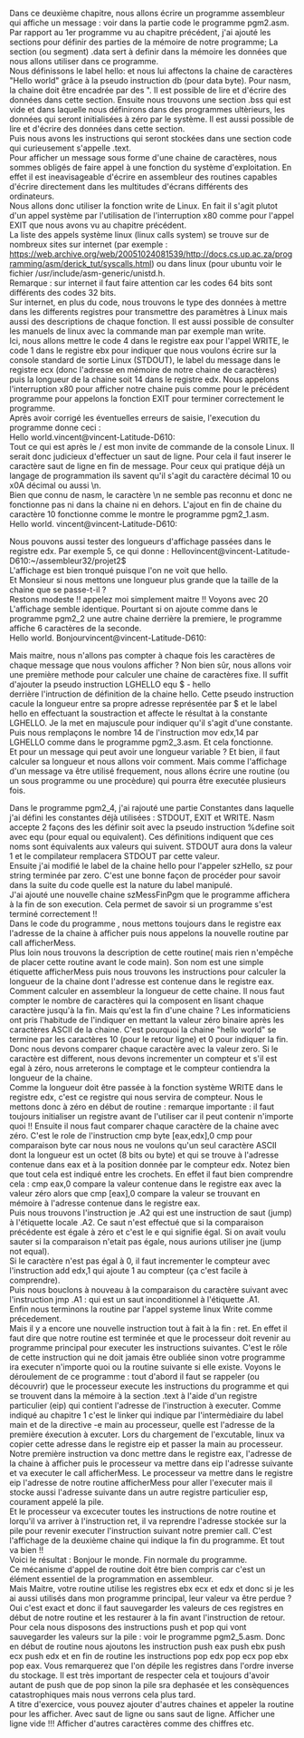 Dans ce deuxième chapitre, nous allons écrire un programme assembleur qui affiche un message : voir dans la partie code le programme pgm2.asm. <br>
Par rapport au 1er programme vu au chapitre précédent, j'ai ajouté les sections pour définir des parties de la mémoire de notre programme; La section (ou segment) .data sert à definir dans la mémoire les données que nous allons utiliser dans ce programme. <br>
Nous définissons le label hello: et nous lui affectons la chaine de caractères "Hello world" grâce à la pseudo instruction db (pour data byte). Pour nasm, la chaine doit être encadrée par des ". Il est possible de lire et d'écrire des données dans cette section.
Ensuite nous trouvons une section .bss qui est vide et dans laquelle nous définirons dans des programmes ultèrieurs, les données qui seront initialisées à zéro par le système. Il est aussi possible de lire et d'écrire des données dans cette section.<br>
Puis nous avons les instructions qui seront stockées dans une section code qui curieusement s'appelle .text. <br>
Pour afficher un message sous forme d'une chaine de caractères, nous sommes obligés de faire appel à une fonction du système d'exploitation. En effet il est ineavisageable d'écrire en assembleur des routines capables d'écrire directement dans les multitudes d'écrans différents des ordinateurs. <br>
Nous allons donc utiliser la fonction write de Linux. En fait il s'agit plutot d'un appel système par l'utilisation de l'interruption x80 comme pour l'appel EXIT que nous avons vu au chapitre précédent. <br>
La liste des appels système linux (linux calls system) se trouve sur de nombreux sites sur internet (par exemple : https://web.archive.org/web/20051024081539/http://docs.cs.up.ac.za/programming/asm/derick_tut/syscalls.html) ou dans linux (pour ubuntu voir le fichier /usr/include/asm-generic/unistd.h.<br>
Remarque : sur internet il faut faire attention car les codes 64 bits sont différents des codes 32 bits. <br>
Sur internet, en plus du code, nous trouvons le type des données à mettre dans les differents registres pour transmettre des paramètres à Linux mais aussi des descriptions de chaque fonction. Il est aussi possible de consulter les manuels de linux avec la commande man par exemple man write.<br>
Ici, nous allons mettre le code 4 dans le registre eax pour l'appel WRITE, le code 1 dans le registre ebx pour indiquer que nous voulons écrire sur la console standard de sortie Linux (STDOUT), le label du message dans le registre ecx (donc l'adresse en mémoire de notre chaine de caractères) puis la longueur de la chaine soit 14 dans le registre edx. Nous appelons l'interruption x80 pour afficher notre chaine puis comme pour le précédent programme pour appelons la fonction EXIT pour terminer correctement le programme.<br>
Après avoir corrigé les éventuelles erreurs de saisie, l'execution du programme donne ceci : <br>
Hello world.vincent@vincent-Latitude-D610: <br>
Tout ce qui est après le / est mon invite de commande de la console Linux. Il serait donc judicieux d'effectuer un saut de ligne. Pour cela il faut inserer le caractère saut de ligne en fin de message. Pour ceux qui pratique déjà un langage de programmation ils savent qu'il s'agit du caractère décimal 10 ou x0A décimal ou aussi \n.<br>
Bien que connu de nasm, le caractère \n ne semble pas reconnu et donc ne fonctionne pas ni dans la chaine ni en dehors.
L'ajout en fin de chaine du caractère 10 fonctionne comme le montre le programme pgm2_1.asm. <br>
Hello world.
vincent@vincent-Latitude-D610: <br>

Nous pouvons aussi tester des longueurs d'affichage passées dans le registre edx. Par exemple 5, ce qui donne :
Hellovincent@vincent-Latitude-D610:~/assembleur32/projet2$ <br>
L'affichage est bien tronqué puisque l'on ne voit que hello.<br>
Et Monsieur si nous mettons une longueur plus grande que la taille de la chaine que se passe-t-il ? <br>
Restons modeste !! appelez moi simplement maitre !!   Voyons avec 20
L'affichage semble identique. Pourtant si on ajoute comme dans le programme pgm2_2 une autre chaine derrière la premiere, le programme affiche 6 caractères de la seconde. <br>
Hello world.
Bonjourvincent@vincent-Latitude-D610: <br>

Mais maitre, nous n'allons pas compter à chaque fois les caractères de chaque message que nous voulons afficher ? Non bien sûr, nous allons voir une première methode pour calculer une chaine de caractères fixe. Il suffit d'ajouter la pseudo instruction 
LGHELLO    equ $ - hello <br>
derrière l'intruction de définition de la chaine hello. Cette pseudo instruction cacule la longueur entre sa propre adresse représentée par $ et le label hello en effectuant la soustraction et affecte le résultat à la constante LGHELLO. Je la met en majuscule pour indiquer qu'il s'agit d'une constante.<br>
Puis nous remplaçons le nombre 14 de l'instruction mov edx,14 par LGHELLO comme dans le programme pgm2_3.asm.
Et cela fonctionne.<br>
Et pour un message qui peut avoir une longueur variable ? Et bien, il faut calculer sa longueur et nous allons voir comment. Mais comme l'affichage d'un message va être utilisé frequement, nous allons écrire une routine (ou un sous programme ou une procèdure) qui pourra être executée plusieurs fois.

Dans le programme pgm2_4, j'ai rajouté une partie Constantes dans laquelle j'ai défini les constantes déjà utilisées : STDOUT, EXIT et WRITE. Nasm accepte 2 façons des les définir soit avec la pseudo instruction %define soit avec equ (pour equal ou equivalent). Ces définitions indiquent que ces noms sont équivalents aux valeurs qui suivent. STDOUT aura dons la valeur 1 et le compilateur remplacera STDOUT par cette valeur.<br>
Ensuite j'ai modifié le label de la chaine hello pour l'appeler szHello, sz pour string terminée par zero. C'est une bonne façon de procéder pour savoir dans la suite du code quelle est la nature du label manipulé.<br>
J'ai ajouté une nouvelle chaine szMessFinPgm que le programme affichera à la fin de son execution. Cela permet de savoir si un programme s'est terminé correctement !!<br>
Dans le code du programme , nous mettons toujours dans le registre eax l'adresse de la chaine à afficher puis nous appelons la nouvelle routine par call afficherMess. <br>
Plus loin nous trouvons la description de cette routine( mais rien n'empêche de placer cette routine avant le code main). Son nom est une simple étiquette afficherMess puis nous trouvons les instructions pour calculer la longueur de la chaine dont l'adresse est contenue dans le registre eax. <br>
Comment calculer en assembleur la longueur de cette chaine. Il nous faut compter le nombre de caractères qui la composent en lisant chaque caractère jusqu'à la fin. Mais qu'est la fin d'une chaine ? Les informaticiens ont pris l'habitude de l'indiquer en mettant la valeur zéro binaire après les caractères ASCII de la chaine. C'est pourquoi la chaine "hello world" se termine par les caractères 10 (pour le retour ligne) et 0 pour indiquer la fin.<br>
Donc nous devons comparer chaque caractère avec la valeur zero. Si le caractère est different, nous devons incrementer un compteur et s'il est egal à zéro, nous arreterons le comptage et le compteur contiendra la longueur de la chaine. <br>
Comme la longueur doit être passée à la fonction système WRITE dans le registre edx, c'est ce registre qui nous servira de compteur. Nous le mettons donc à zéro en début de routine : remarque importante : il faut toujours initialiser un registre avant de l'utiliser car il peut contenir n'importe quoi !!
Ensuite il nous faut comparer chaque caractère de la chaine avec zéro. C'est le role de l'instruction cmp byte [eax,edx],0
cmp pour comparaison byte car nous nous ne voulons qu'un seul caractère ASCII dont la longueur est un octet (8 bits ou byte) et qui se trouve à l'adresse contenue dans eax et à la position donnée par le compteur edx. Notez bien que tout cela est indiqué entre les crochets. En effet il faut bien comprendre cela : cmp eax,0   compare la valeur contenue dans le registre eax avec la valeur zéro alors que cmp [eax],0 compare la valeur se trouvant en mémoire à l'adresse contenue dans le registre eax.<br>
Puis nous trouvons l'instruction je .A2 qui est une instruction de saut (jump) à l'étiquette locale .A2. Ce saut n'est effectué que si la comparaison précédente est égale à zéro et c'est le e qui signifie égal. Si on avait voulu sauter si la comparaison n'etait pas égale, nous aurions utiliser jne  (jump not equal).<br>
Si le caractère n'est pas égal à 0, il faut incrementer le compteur avec l'instruction add edx,1 qui ajoute 1 au compteur (ça c'est facile à comprendre). <br> 
Puis nous bouclons à nouveau à la comparaison du caractère suivant avec l'instruction jmp .A1 : qui est un saut inconditionnel à l'étiquette .A1. <br>
Enfin nous terminons la routine par l'appel systeme linux Write comme précedement. <br> 
Mais il y a encore une nouvelle instruction tout à fait à la fin : ret. En effet il faut dire que notre routine est terminée et que le processeur doit revenir au programme principal pour executer les instructions suivantes. C'est le rôle de cette instruction qui ne doit jamais être oubliée sinon votre programme ira executer n'importe quoi ou la routine suivante si elle existe.
Voyons le déroulement de ce programme : tout d'abord il faut se rappeler (ou découvrir) que le processeur execute les instructions du programme et qui se trouvent dans la mémoire à la section .text à l'aide d'un registre particulier (eip) qui contient l'adresse de l'instruction à executer. Comme indiqué au chapitre 1 c'est le linker qui indique par l'intermèdiaire du label main et de la directive -e main au processeur, quelle est l'adresse de la première éxecution à excuter. Lors du chargement de l'excutable, linux va copier cette adresse dans le registre eip et passer la main au processeur. <br>
Notre première instruction va donc mettre dans le registre eax, l'adresse de la chaine à afficher puis le processeur va mettre dans eip l'adresse suivante et va executer le call afficherMess. Le processeur va mettre dans le registre eip l'adresse de notre routine afficherMess pour aller l'executer mais il stocke aussi l'adresse suivante dans un autre registre particulier esp, courament appelé la pile.<br>
Et le processeur va excecuter toutes les instructions de notre routine et lorqu'il va arriver à l'instruction ret, il va reprendre l'adresse stockée sur la pile pour revenir executer l'instruction suivant notre premier call. C'est l'affichage de la deuxième chaine qui indique la fin du programme. Et tout va bien !!<br>
Voici le résultat :
Bonjour le monde.
Fin normale du programme. <br>
Ce mécanisme d'appel de routine doit être bien compris car c'est un élément essentiel de la programmation en assembleur.<br>
Mais Maitre, votre routine utilise les registres ebx ecx et edx et donc si je les ai aussi utilisés dans mon programme principal, leur valeur va être perdue ? <br>
Oui c'est exact et donc il faut sauvegarder les valeurs de ces registres en début de notre routine et les restaurer à la fin avant l'instruction de retour.<br>
Pour cela nous disposons des instructions push et pop qui vont sauvegarder les valeurs sur la pile : voir le programme pgm2_5.asm. Donc en début de routine nous ajoutons les instruction push eax push ebx push ecx push edx et en fin de routine les instructions pop edx pop ecx pop ebx pop eax. Vous remarquerez que l'on dépile les registres dans l'ordre inverse du stockage. Il est très important de respecter cela et toujours d'avoir autant de push que de pop sinon la pile sra dephasée et les consèquences catastrophiques mais nous verrons cela plus tard.  
A titre d'exercice, vous pouvez ajouter d'autres chaines et appeler la routine pour les afficher. Avec saut de ligne ou sans saut de ligne. Afficher une ligne vide !!! Afficher d'autres caractères comme des chiffres etc. 









